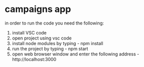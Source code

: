 # campaigns app

in order to run the code you need the following:

1. install VSC code
2. open project using vsc code
3. install node modules by typing - npm install
4. run the project by typing - npm start
5. open web browser window and enter the following address - http://localhost:3000
